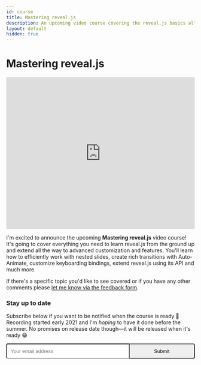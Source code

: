 ```yaml
---
id: course
title: Mastering reveal.js
description: An upcoming video course covering the reveal.js basics all the way up to advanced customization and features.
layout: default
hidden: true
---
```


# Mastering reveal.js

<iframe width="100%" height="405" src="https://www.youtube.com/embed/WTFbYkqng2U?color=white&modestbranding=1&rel=0" frameborder="0" allow="accelerometer; autoplay; clipboard-write; encrypted-media; gyroscope; picture-in-picture" allowfullscreen></iframe>

I'm excited to announce the upcoming **Mastering reveal.js** video course! It's going to cover everything you need to learn reveal.js from the ground up and extend all the way to advanced customization and features. You'll learn how to efficiently work with nested slides, create rich transitions with Auto-Animate, customize keyboarding bindings, extend reveal.js using its API and much more.

If there's a specific topic you'd like to see covered or if you have any other comments please [let me know via the feedback form](https://forms.gle/JcNc5tpRrpLi655bA).

### Stay up to date

Subscribe below if you want to be notified when the course is ready 🙌 Recording started early 2021 and I'm <em>hoping</em> to have it done before the summer. No promises on release date though—it will be released when it's ready 😁

<style>.gumroad-follow-form-embed { zoom: 1; } .gumroad-follow-form-embed:before, .gumroad-follow-form-embed:after { display: table; line-height: 0; content: ""; } .gumroad-follow-form-embed:after { clear: both; } .gumroad-follow-form-embed * { margin: 0; padding: 0; outline: 0; box-sizing: border-box !important; float: left !important; } .gumroad-follow-form-embed input { border-radius: 4px; border-top-right-radius: 0; border-bottom-right-radius: 0; line-height: 1rem; background: #fff; border-right: 0; padding: 10px; background-position: top right; background-repeat: no-repeat; text-rendering: optimizeLegibility; font-smoothing: antialiased; -webkit-appearance: none; -moz-appearance: caret; width: 65% !important; height: 40px !important; } .gumroad-follow-form-embed button { line-height: 1rem; border-radius: 4px; border-top-left-radius: 0; border-bottom-left-radius: 0; display: inline-block; padding: 11px 15px 12px; cursor: pointer; height: 40px !important; width: 35% !important; } </style>
<form action="https://gumroad.com/follow_from_embed_form" class="form gumroad-follow-form-embed" method="post">
	<input name="seller_id" type="hidden" value="5657373796380">
	<input name="email" placeholder="Your email address" type="email" class="border-2 border-gray-200 outline-none placeholder-gray-500 focus:border-yellow-400 focus:bg-white">
	<button class="bg-yellow-400 text-gray-700 hover:bg-yellow-300" type="submit">Submit</button>
</form>